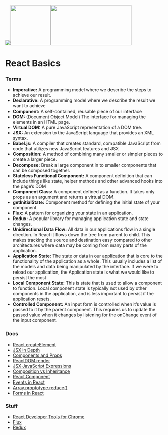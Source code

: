 <a href="https://facebook.github.io/react/"><img src="https://cdn4.iconfinder.com/data/icons/logos-3/600/React.js_logo-128.png"></a><a href="https://jsx.github.io/"><img src="https://raw.githubusercontent.com/jsx-ir/logo/master/jsx.png" height="128" width="128"></a><a href="https://babeljs.io/"><img src="https://github.com/babel/logo/raw/master/babel.png" height="128" width="256"></a>
<h1>React Basics</h1>

<h3>Terms</h3>
<ul>
	<li><strong>Imperative:</strong> A programming model where we describe the steps to achieve our result.</li>
	<li><strong>Declarative:</strong> A programming model where we describe the result we want to achieve</li>
	<li><strong>Component:</strong> A self-contained, reusable piece of our interface</li>
	<li><strong>DOM:</strong> (Document Object Model) The interface for managing the elements in an HTML page.</li>
	<li><strong>Virtual DOM:</strong> A pure JavaScript representation of a DOM tree.</li>
	<li><strong>JSX:</strong> An extension to the JavaScript language that provides an XML syntax.</li>
	<li><strong>Babel.js:</strong> A compiler that creates standard, compatible JavaScript from code that utilizes new JavaScript features and JSX</li>
	<li><strong>Composition:</strong> A method of combining many smaller or simpler pieces to create a larger piece.</li>
	<li><strong>Decompose:</strong> Break a large component in to smaller components that can be composed together.</li>
	<li><strong>Stateless Functional Component:</strong> A component definition that can include things like state, helper methods and other advanced hooks into the page’s DOM</li>
	<li><strong>Component Class:</strong> A component defined as a function. It takes only props as an argument and returns a virtual DOM.</li>
	<li><strong>getInitialState:</strong> Component method for defining the initial state of your component.</li>
	<li><strong>Flux:</strong> A pattern for organizing your state in an application.</li>
	<li><strong>Redux:</strong> A popular library for managing application state and state changes.</li>
	<li><strong>Unidirectional Data Flow:</strong> All data in our applications flow in a single direction. In React it flows down the tree from parent to child. This makes tracking the source and destination easy compared to other architectures where data may be coming from many parts of the application.</li>
	<li><strong>Application State:</strong> The state or data in our application that is core to the functionality of the application as a whole. This usually includes a list of the models and data being manipulated by the interface. If we were to reload our application, the Application state is what we would like to persist the most</li>
	<li><strong>Local Component State:</strong> This is state that is used to allow a component to function. Local component state is typically not used by other components in the application, and is less important to persist if the application resets.</li>
	<li><strong>Controlled Component:</strong> An input form is controlled when it’s value is passed to it by the parent component. This requires us to update the passed value when it changes by listening for the onChange event of the input component.</li>
</ul>

<h3>Docs</h3>
<ul>
	<li><a href="https://facebook.github.io/react/docs/react-api.html">React.createElement</a></li>
	<li><a href="https://facebook.github.io/react/docs/jsx-in-depth.html">JSX in Depth</a></li>
	<li><a href="https://facebook.github.io/react/docs/components-and-props.html">Components and Props</a></li>
	<li><a href="https://facebook.github.io/react/docs/react-api.html">ReactDOM.render</a></li>
	<li><a href="https://facebook.github.io/react/docs/jsx-in-depth.html#javascript-expressions">JSX JavaScript Expressions</a></li>
	<li><a href="https://facebook.github.io/react/docs/composition-vs-inheritance.html">Composition vs Inheritance</a></li>	
	<li><a href="https://facebook.github.io/react/docs/react-component.html">React.Component</a></li>
	<li><a href="https://facebook.github.io/react/docs/events.html#supported-events">Events in React</a></li>
	<li><a href="https://developer.mozilla.org/en-US/docs/Web/JavaScript/Reference/Global_Objects/Array/Reduce">Array.proptotype.reduce()</a></li>
	<li><a href="https://facebook.github.io/react/docs/forms.html">Forms in React</a></li>
</ul>

<h3>Stuff</h3>
<ul>
	<li><a href="https://chrome.google.com/webstore/detail/react-developer-tools/fmkadmapgofadopljbjfkapdkoienihi?hl=en">React Developer Tools for Chrome</a></li>
	<li><a href="https://facebook.github.io/flux/">Flux</a></li>
	<li><a href="http://redux.js.org/index.html">Redux</a></li>
</ul>
































